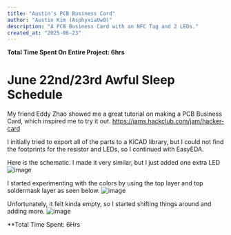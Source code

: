 ```yaml
---
title: "Austin's PCB Business Card"
author: "Austin Kim (AsphyxiaUwO)"
description: "A PCB Business Card with an NFC Tag and 2 LEDs."
created_at: "2025-06-23"
---
```


**Total Time Spent On Entire Project: 6hrs**

# June 22nd/23rd Awful Sleep Schedule

My friend Eddy Zhao showed me a great tutorial on making a PCB Business Card, which inspired me to try it out.
https://jams.hackclub.com/jam/hacker-card

I initially tried to export all of the parts to a KiCAD library, but I could not find the footprints for the resistor and LEDs, so I continued with EasyEDA.

Here is the schematic. I made it very similar, but I just added one extra LED
![image](https://github.com/user-attachments/assets/83ee0635-1ec5-4347-8cd0-8c73d53e020d)

I started experimenting with the colors by using the top layer and top soldermask layer as seen below.
![image](https://github.com/user-attachments/assets/a510b3fb-3183-4436-890e-fc01c9432f61)

Unfortunately, it felt kinda empty, so I started shifting things around and adding more.
![image](https://github.com/user-attachments/assets/da8e6f9e-1e78-45ed-9a8a-4df29c4fd463)

**Total Time Spent: 6Hrs
